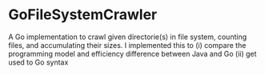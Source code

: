 # GoFileSystemCrawler
A Go implementation to crawl given directorie(s) in file system, counting files, and accumulating their sizes. 
I implemented this to (i) compare the programming model and efficiency difference between Java and Go (ii) get used to Go syntax 
